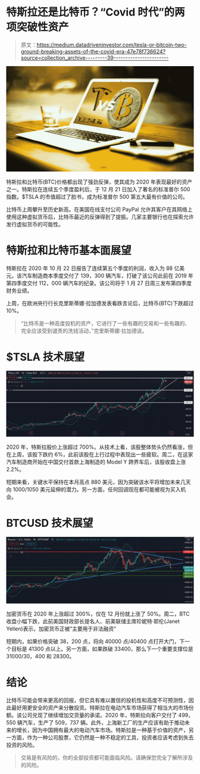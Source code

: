 # 特斯拉还是比特币？“Covid 时代”的两项突破性资产

> 原文：<https://medium.datadriveninvestor.com/tesla-or-bitcoin-two-ground-breaking-assets-of-the-covid-era-47e78f736624?source=collection_archive---------39----------------------->

![](img/8a7baeb180417717091fad9c492d21ae.png)

特斯拉和比特币(BTC)价格都出现了强劲反弹，使其成为 2020 年表现最好的资产之一。特斯拉在连续五个季度盈利后，于 12 月 21 日加入了著名的标准普尔 500 指数。$TSLA 的市值超过了脸书，成为标准普尔 500 第五大最有价值的公司。

比特币上周攀升至历史新高。在美国在线支付公司 PayPal 允许其客户在其网络上使用这种虚拟货币后，比特币最近的反弹得到了提振。几家主要银行也在探索允许发行虚拟货币的可能性。

# 特斯拉和比特币基本面展望

特斯拉在 2020 年 10 月 22 日报告了连续第五个季度的利润，收入为 88 亿美元。该汽车制造商本季度交付了 139，300 辆汽车，打破了该公司此前在 2019 年第四季度交付 112，000 辆汽车的纪录。该公司将于 1 月 27 日周三发布第四季度财务业绩。

上周，在欧洲央行行长克里斯蒂娜·拉加德发表看跌言论后，比特币(BTC)下跌超过 10%。

> “比特币是一种高度投机的资产，它进行了一些有趣的交易和一些有趣的、完全应该受到谴责的洗钱活动，”克里斯蒂娜·拉加德说。

# $TSLA 技术展望

![](img/d6268c741612b29c1974fe7c0aac3e33.png)

2020 年，特斯拉股价上涨超过 700%。从技术上看，该股整体势头仍然看涨，但在上周，该股下跌约 6%，此前该股在上行过程中表现出一些疲软。周二，在这家汽车制造商开始在中国交付首款上海制造的 Model Y 跨界车后，该股收盘上涨 2.2%。

短期来看，关键水平保持在本月高点 880 美元，因为突破该水平将增加未来几天向 1000/1050 美元延伸的潜力。另一方面，任何回调现在都可能被视为买入机会。

# BTCUSD 技术展望

![](img/a112b411bc0c812930e05ec688691c00.png)

加密货币在 2020 年上涨超过 300%，仅在 12 月份就上涨了 50%。周二，BTC 收盘小幅下跌，此前美国财政部长提名人、前美联储主席珍妮特·耶伦(Janet Yellen)表示，加密货币正被“主要用于非法融资”

短期内，如果价格突破 38，200 点，将向 40000 点/40400 点打开大门，下一个目标是 41300 点以上。另一方面，如果跌破 33400，那么下一个重要支撑位是 31000/30，400 和 28300。

# 结论

比特币可能会带来更高的回报，但它具有难以置信的投机性和高度不可预测性，因此最好用更安全的资产来分散投资。特斯拉在电动汽车市场获得了相当大的市场份额。该公司兑现了继续增加交货量的承诺。2020 年，特斯拉向客户交付了 499，550 辆汽车，生产了 509，737 辆。此外，上海新工厂的生产应该有助于推动未来的增长，因为中国拥有最大的电动汽车市场。特斯拉是一种基于价值的资产，另一方面，作为一种公司股票，它仍然是一种不稳定的工具，投资者应该考虑到失去投资的风险。

> 交易是有风险的，你的全部投资都可能面临风险。请确保您完全了解所涉及的风险。